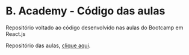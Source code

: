 # B. Academy - Código das aulas

Repositório voltado ao código desenvolvido nas aulas do Bootcamp em React.js

Repositório das aulas, <a href="https://github.com/brainnco/b-academy-aulas-bootcamp">clique aqui</a>.
